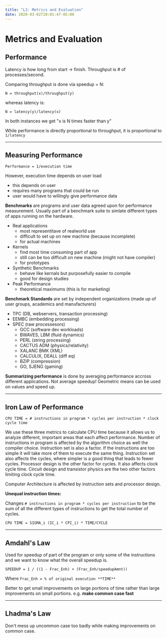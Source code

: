 ```yaml
---
title: "L2: Metrics and Evaluation"
date: 2020-03-02T20:01:47-05:00
---
```


# Metrics and Evaluation

## Performance

Latency is how long from start -> finish. Throughput is # of processes/second.

Comparing throughput is done via speedup = N:

`N = throughput(x)/throughput(y)`

whereas latency is:

`N = latency(y)/latency(x)`

In both instances we get "x is N times faster than y"

While performance is directly proportional to throughput, it is proportional to `1/latency`

---

## Measuring Performance

`Performance = 1/execution time`

However, execution time depends on user load
- this depends on user
- requires many programs that could be run
- user would have to willingly give performance data

**Benchmarks** are programs and user data agreed upon for performance measurement. Usually part of a benchmark suite to simlate different types of apps running on the hardware.

- Real applications
  - most representitave of realworld use
  - difficult to set up on new machine (because incomplete)
  - for actual machines
- Kernels
  - find most time consuming part of app
  - still can be too difficult on new machine (might not have compiler)
  - for prototypes
- Synthetic Benchmarks
  - behave like kernals but purposefully easier to compile
  - good for design studies
- Peak Performance
  - theoretical maximums (this is for marketing)

**Benchmark Standards** are set by independent organizations (made up of user groups, academics and manufacturers)
- TPC (DB, webservers, transaction processing)
- EEMBC (embedding processing)
- SPEC (raw processesors)
  - GCC (software dev workloads)
  - BWAVES, LBM (fluid dynamics)
  - PERL (string processing)
  - CACTUS ADM (physics/relativity)
  - XALANC BMK (XML)
  - CALCULIX, DEALL (diff eq)
  - BZIP (compression)
  - GO, SJENG (gaming)

**Summarizing performance** is done by averaging performance accross different applications. Not average speedup! Geometric means can be used on values and speed up.

---

## Iron Law of Performance

`CPU TIME = # instructions in program * cycles per instruction * clock cycle time`

We use these three metrics to calculate CPU time because it allows us to analyze different, important areas that each affect performance. Number of instructions in program is affected by the algorithm choice as well the compiler choice. Instruction set is also a factor. If the instructions are too simple it will take more of them to execute the same thing. Instruction set also affects the cycles, where simpler is a good thing that leads to fewer cycles. Processor design is the other factor for cycles. It also affects clock cycle time. Circuit design and transistor physics are the two other factors limiting clock cycle time.

Computer Architecture is affected by instruction sets and processor design.

**Unequal instruction times:**

Changes `# instructions in program * cycles per instruction` to be the sum of all the different types of instructions to get the total number of cycles.

`CPU TIME = SIGMA_i (IC_i * CPI_i) * TIME/CYCLE`

---

## Amdahl's Law

Used for speedup of part of the program or only some of the instructions and we want to know what the overall speedup is.

`SPEEDUP = 1 / ((1 - Frac_Enh) + (Frac_Enh/speedupAmnt))`

Where `Frac_Enh = % of original execution **TIME**`

Better to get small improvements on large portions of time rather than large improvements on small portions. e.g. **make common case fast**

---

## Lhadma's Law

Don't mess up uncommon case too badly while making improvements on common case.
